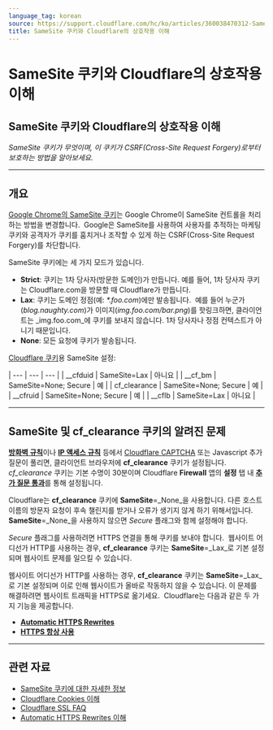 ```yaml
---
language_tag: korean
source: https://support.cloudflare.com/hc/ko/articles/360038470312-SameSite-%EC%BF%A0%ED%82%A4%EC%99%80-Cloudflare%EC%9D%98-%EC%83%81%ED%98%B8%EC%9E%91%EC%9A%A9-%EC%9D%B4%ED%95%B4
title: SameSite 쿠키와 Cloudflare의 상호작용 이해
---
```


# SameSite 쿠키와 Cloudflare의 상호작용 이해

## SameSite 쿠키와 Cloudflare의 상호작용 이해

_SameSite 쿠키가 무엇이며, 이 쿠키가 CSRF(Cross-Site Request Forgery)로부터 보호하는 방법을 알아보세요._

___

## 개요

[Google Chrome의 SameSite 쿠키](https://www.chromium.org/updates/same-site)는 Google Chrome이 SameSite 컨트롤을 처리하는 방법을 변경합니다.  Google은 SameSite를 사용하여 사용자를 추적하는 마케팅 쿠키와 공격자가 쿠키를 훔치거나 조작할 수 있게 하는 CSRF(Cross-Site Request Forgery)를 차단합니다.  

SameSite 쿠키에는 세 가지 모드가 있습니다.

-   **Strict**: 쿠키는 1차 당사자(방문한 도메인)가 만듭니다. 예를 들어, 1차 당사자 쿠키는 Cloudflare.com을 방문할 때 Cloudflare가 만듭니다.
-   **Lax**: 쿠키는 도메인 정점(예: _\*.foo.com_)에만 발송됩니다.  예를 들어 누군가(_blog.naughty.com_)가 이미지(_img.foo.com/bar.png_)를 핫링크하면, 클라이언트는 _img.foo.com_에 쿠키를 보내지 않습니다. 1차 당사자나 정점 컨텍스트가 아니기 때문입니다.
-   **None**: 모든 요청에 쿠키가 발송됩니다.

[Cloudflare 쿠키](https://support.cloudflare.com/hc/articles/200170156)용 SameSite 설정:

| --- | --- | --- |
| \_\_cfduid | SameSite=Lax | 아니요 |
| \_\_cf\_bm | SameSite=None; Secure | 예 |
| cf\_clearance | SameSite=None; Secure | 예 |
| \_\_cfruid | SameSite=None; Secure | 예 |
| \_\_cflb | SameSite=Lax | 아니요 |

___

## SameSite 및 cf\_clearance 쿠키의 알려진 문제

[**방화벽 규칙**](https://support.cloudflare.com/hc/articles/360016473712)이나 [**IP 액세스 규칙**](https://support.cloudflare.com/hc/articles/217074967) 등에서 [Cloudflare CAPTCHA](https://support.cloudflare.com/hc/articles/200170136) 또는 Javascript 추가 질문이 풀리면, 클라이언트 브라우저에 **cf\_clearance** 쿠키가 설정됩니다. _cf\_clearance_ 쿠키는 기본 수명이 30분이며 Cloudflare **Firewall** 앱의 **설정** 탭 내 [**추가 질문 통과**](https://support.cloudflare.com/hc/articles/200170136#2dwCrNWIMnNJDP6AVjEQ3e)를 통해 설정됩니다. 

Cloudflare는 **cf\_clearance** 쿠키에 **SameSite**\=_None_을 사용합니다. 다른 호스트 이름의 방문자 요청이 후속 챌린지를 받거나 오류가 생기지 않게 하기 위해서입니다. **SameSite**\=_None_을 사용하지 않으면 _Secure_ 플래그와 함께 설정해야 합니다.

_Secure_ 플래그를 사용하려면 HTTPS 연결을 통해 쿠키를 보내야 합니다.  웹사이트 어디선가 HTTP를 사용하는 경우, **cf\_clearance** 쿠키는 **SameSite**\=_Lax_로 기본 설정되며 웹사이트 문제를 일으킬 수 있습니다.

웹사이트 어디선가 HTTP를 사용하는 경우, **cf\_clearance** 쿠키는 **SameSite**\=_Lax_로 기본 설정되며 이로 인해 웹사이트가 올바로 작동하지 않을 수 있습니다. 이 문제를 해결하려면 웹사이트 트래픽을 HTTPS로 옮기세요.  Cloudflare는 다음과 같은 두 가지 기능을 제공합니다. 

-   [**Automatic HTTPS Rewrites**](https://support.cloudflare.com/hc/articles/227227647) 
-   [**HTTPS 항상 사용**](https://support.cloudflare.com/hc/articles/204144518#h_a61bfdef-08dd-40f8-8888-7edd8e40d156)

___

## 관련 자료

-   [SameSite 쿠키에 대한 자세한 정보](https://web.dev/samesite-cookies-explained/) 
-   [Cloudflare Cookies 이해](https://support.cloudflare.com/hc/articles/200170156)
-   [Cloudflare SSL FAQ](https://support.cloudflare.com/hc/articles/204144518#h_999722138611548960019807)
-   [Automatic HTTPS Rewrites 이해](https://support.cloudflare.com/hc/articles/227227647)
